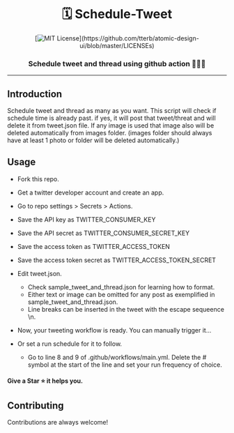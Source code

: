 <center><h1> 🗓️ Schedule-Tweet</h1>

[![MIT License](https://img.shields.io/apm/l/atomic-design-ui.svg?)](https://github.com/tterb/atomic-design-ui/blob/master/LICENSEs)
<h3>Schedule tweet and thread using github action 🚀🚀🚀</h3></center>
<hr>

## Introduction
Schedule tweet and thread as many as you want. This script will check if schedule time is already past. if yes, it will post that tweet/threat and will delete it from tweet.json file. If any image is used that image also will be deleted automatically from images folder. (images folder should always have at least 1 photo or folder will be deleted automatically.)

## Usage

- Fork this repo.
- Get a twitter developer account and create an app.
- Go to repo settings > Secrets > Actions.
- Save the API key as TWITTER_CONSUMER_KEY
- Save the API secret as TWITTER_CONSUMER_SECRET_KEY
- Save the access token as TWITTER_ACCESS_TOKEN
- Save the access token secret as TWITTER_ACCESS_TOKEN_SECRET

- Edit tweet.json.
	- Check sample_tweet_and_thread.json for learning how to format.
	- Either text or image can be omitted for any post as exemplified in sample_tweet_and_thread.json.
	- Line breaks can be inserted in the tweet with the escape sequeence \n.
- Now, your tweeting workflow is ready. You can manually trigger it...
- Or set a run schedule for it to follow.
	- Go to line 8 and 9 of .github/workflows/main.yml. Delete the # symbol at the start of the line and set your run frequency of choice.

#### Give a Star ⭐ it helps you.

## Contributing

Contributions are always welcome!
